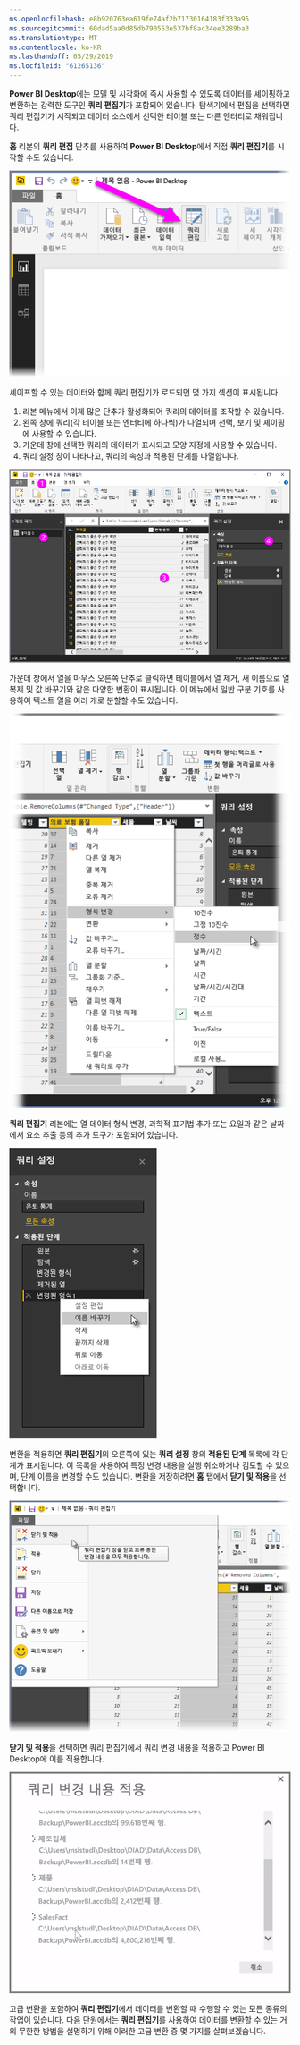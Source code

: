 ```yaml
---
ms.openlocfilehash: e8b920763ea619fe74af2b71730164183f333a95
ms.sourcegitcommit: 60dad5aa0d85db790553e537bf8ac34ee3289ba3
ms.translationtype: MT
ms.contentlocale: ko-KR
ms.lasthandoff: 05/29/2019
ms.locfileid: "61265136"
---
```

**Power BI Desktop**에는 모델 및 시각화에 즉시 사용할 수 있도록 데이터를 셰이핑하고 변환하는 강력한 도구인 **쿼리 편집기**가 포함되어 있습니다. 탐색기에서 편집을 선택하면 쿼리 편집기가 시작되고 데이터 소스에서 선택한 테이블 또는 다른 엔터티로 채워집니다.

**홈** 리본의 **쿼리 편집** 단추를 사용하여 **Power BI Desktop**에서 직접 **쿼리 편집기**를 시작할 수도 있습니다.

![](media/1-3-clean-and-transform-data-with-query-editor/1-3_1.png)

셰이프할 수 있는 데이터와 함께 쿼리 편집기가 로드되면 몇 가지 섹션이 표시됩니다.

1. 리본 메뉴에서 이제 많은 단추가 활성화되어 쿼리의 데이터를 조작할 수 있습니다.
2. 왼쪽 창에 쿼리(각 테이블 또는 엔터티에 하나씩)가 나열되며 선택, 보기 및 셰이핑에 사용할 수 있습니다.
3. 가운데 창에 선택한 쿼리의 데이터가 표시되고 모양 지정에 사용할 수 있습니다.
4. 쿼리 설정 창이 나타나고, 쿼리의 속성과 적용된 단계를 나열합니다.

![](media/1-3-clean-and-transform-data-with-query-editor/1-3_2.png)

가운데 창에서 열을 마우스 오른쪽 단추로 클릭하면 테이블에서 열 제거, 새 이름으로 열 복제 및 값 바꾸기와 같은 다양한 변환이 표시됩니다. 이 메뉴에서 일반 구분 기호를 사용하여 텍스트 열을 여러 개로 분할할 수도 있습니다.

![](media/1-3-clean-and-transform-data-with-query-editor/1-3_3.png)

**쿼리 편집기** 리본에는 열 데이터 형식 변경, 과학적 표기법 추가 또는 요일과 같은 날짜에서 요소 추출 등의 추가 도구가 포함되어 있습니다.

![](media/1-3-clean-and-transform-data-with-query-editor/1-3_4.png)

변환을 적용하면 **쿼리 편집기**의 오른쪽에 있는 **쿼리 설정** 창의 **적용된 단계** 목록에 각 단계가 표시됩니다. 이 목록을 사용하여 특정 변경 내용을 실행 취소하거나 검토할 수 있으며, 단계 이름을 변경할 수도 있습니다. 변환을 저장하려면 **홈** 탭에서 **닫기 및 적용**을 선택합니다.

![](media/1-3-clean-and-transform-data-with-query-editor/1-3_5.png)

**닫기 및 적용**을 선택하면 쿼리 편집기에서 쿼리 변경 내용을 적용하고 Power BI Desktop에 이를 적용합니다.

![](media/1-3-clean-and-transform-data-with-query-editor/1-3_6.png)

고급 변환을 포함하여 **쿼리 편집기**에서 데이터를 변환할 때 수행할 수 있는 모든 종류의 작업이 있습니다. 다음 단원에서는 **쿼리 편집기**를 사용하여 데이터를 변환할 수 있는 거의 무한한 방법을 설명하기 위해 이러한 고급 변환 중 몇 가지를 살펴보겠습니다.

